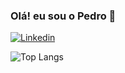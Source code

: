 ### Olá! eu sou o Pedro 🦅

[![Linkedin](https://img.shields.io/badge/LinkedIn-0077B5?style=for-the-badge&logo=linkedin&logoColor=white)](https://www.linkedin.com/in/pedroantoniodev/)

![Top Langs](https://github-readme-stats.vercel.app/api/top-langs/?username=pepeu007&size_weight=0.5&count_weight=0.5)



